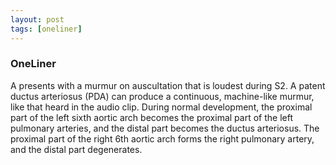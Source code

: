```yaml
---
layout: post
tags: [oneliner]
---
```



### OneLiner

A presents with a murmur on auscultation that is loudest during S2. A patent ductus arteriosus (PDA) can produce a continuous, machine-like murmur, like that heard in the audio clip. During normal development, the proximal part of the left sixth aortic arch becomes the proximal part of the left pulmonary arteries, and the distal part becomes the ductus arteriosus. The proximal part of the right 6th aortic arch forms the right pulmonary artery, and the distal part degenerates.
